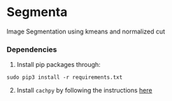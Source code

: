 # Segmenta

Image Segmentation using kmeans and normalized cut

### Dependencies

1. Install pip packages through:
```
sudo pip3 install -r requirements.txt
```

2. Install `cachpy` by following the instructions [here](https://github.com/amrufathy/CachPy)